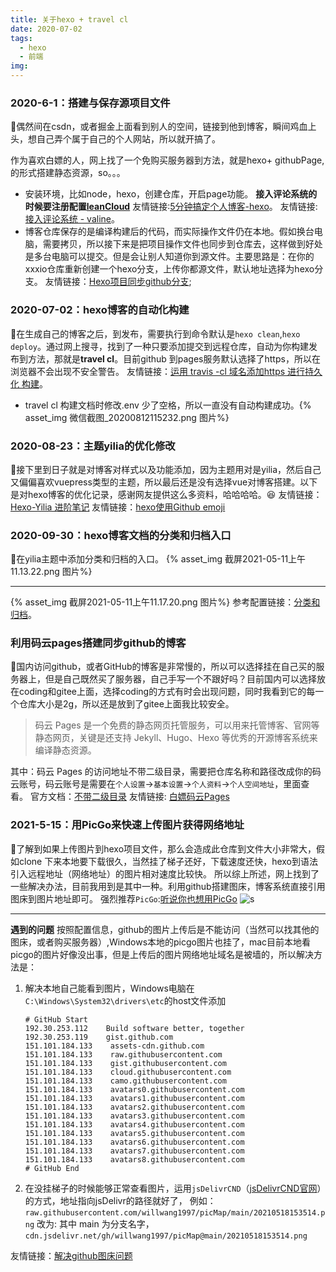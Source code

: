 ```yaml
---
title: 关于hexo + travel cl
date: 2020-07-02
tags: 
  - hexo
  - 前端
img: 
---
```

### 2020-6-1：搭建与保存源项目文件
:rocket:偶然间在csdn，或者掘金上面看到别人的空间，链接到他到博客，瞬间鸡血上头，想自己弄个属于自己的个人网站，所以就开搞了。
<!-- more -->
作为喜欢白嫖的人，网上找了一个免购买服务器到方法，就是hexo+ githubPage,的形式搭建静态资源，so。。。
+ 安装环境，比如node，hexo，创建仓库，开启page功能。
    **接入评论系统的时候要注册配置[leanCloud](https://www.leancloud.cn/)**
    友情链接:[5分钟搞定个人博客-hexo](https://www.jianshu.com/p/390f202c5b0e)。
    友情链接:[接入评论系统 - valine](https://valine.js.org/quickstart.html)。
+ 博客仓库保存的是编译构建后的代码，而实际操作文件仍在本地。假如换台电脑，需要拷贝，所以接下来是把项目操作文件也同步到仓库去，这样做到好处是多台电脑可以提交。但是会让别人知道你到源文件。主要思路是：在你的xxxio仓库重新创建一个hexo分支，上传你都源文件，默认地址选择为hexo分支。
    友情链接：[Hexo项目同步github分支](https://www.jianshu.com/p/a8a3a67ffb34);

### 2020-07-02：hexo博客的自动化构建
:rocket:在生成自己的博客之后，到发布，需要执行到命令默认是`hexo clean`,`hexo deploy`。通过网上搜寻，找到了一种只要添加提交到远程仓库，自动为你构建发布到方法，那就是**travel cl**。目前github 到pages服务默认选择了https，所以在浏览器不会出现不安全警告。
友情链接：[运用 travis -cl 域名添加https 进行持久化 构建](https://molunerfinn.com/hexo-travisci-https/)。
+ travel cl 构建文档时修改.env  少了空格，所以一直没有自动构建成功。{% asset_img 微信截图_20200812115232.png 图片%} 

### 2020-08-23：主题yilia的优化修改
:rocket:接下里到日子就是对博客对样式以及功能添加，因为主题用对是yilia，然后自己又偏偏喜欢vuepress类型的主题，所以最后还是没有选择vue对博客搭建。以下是对hexo博客的优化记录，感谢网友提供这么多资料，哈哈哈哈。:laughing:
友情链接：[Hexo-Yilia 进阶笔记](https://tding.top/archives/9a232bbe.html)
友情链接：[hexo使用Github emoji](https://hasaik.com/posts/9b280ea3.html)

### 2020-09-30：hexo博客文档的分类和归档入口
:rocket:在yilia主题中添加分类和归档的入口。
{% asset_img 截屏2021-05-11上午11.13.22.png 图片%} 
***
{% asset_img 截屏2021-05-11上午11.17.20.png 图片%} 
参考配置链接：[分类和归档](https://github.com/litten/hexo-theme-yilia/issues/835)。

### 利用码云pages搭建同步github的博客
:rocket:国内访问github，或者GitHub的博客是非常慢的，所以可以选择挂在自己买的服务器上，但是自己既然买了服务器，自己手写一个不跟好吗？目前国内可以选择放在coding和gitee上面，选择coding的方式有时会出现问题，同时我看到它的每一个仓库大小是2g，所以还是放到了gitee上面我比较安全。
>码云 Pages 是一个免费的静态网页托管服务，可以用来托管博客、官网等静态网页，关键是还支持 Jekyll、Hugo、Hexo 等优秀的开源博客系统来编译静态资源。

其中：码云 Pages 的访问地址不带二级目录，需要把仓库名称和路径改成你的码云账号，码云账号是需要在`个人设置`->`基本设置`->`个人资料`->`个人空间地址`，里面查看。
官方文档：[不带二级目录](https://gitee.com/help/articles/4136#article-header0)
友情链接: [白嫖码云Pages](https://juejin.cn/post/6868451280348676110)

### 2021-5-15：用PicGo来快速上传图片获得网络地址
:rocket:了解到如果上传图片到hexo项目文件，那么会造成此仓库到文件大小非常大，假如clone 下来本地要下载很久，当然挂了梯子还好，下载速度还快，hexo到语法引入远程地址（网络地址）的图片相对速度比较快。
所以综上所述，网上找到了一些解决办法，目前我用到是其中一种。利用github搭建图床，博客系统直接引用图床到图片地址即可。
强烈推荐`PicGo`:[听说你也想用PicGo](https://picgo.github.io/PicGo-Doc/zh/guide/)
![s](https://cdn.jsdelivr.net/gh/willwang1997/picMap@main/20210518153514.png)
***
**遇到的问题**
按照配置信息，github的图片上传后是不能访问（当然可以找其他的图床，或者购买服务器）,Windows本地的picgo图片也挂了，mac目前本地看picgo的图片好像没出事，但是上传后的图片网络地址域名是被墙的，所以解决方法是：
1. 解决本地自己能看到图片，Windows电脑在`C:\Windows\System32\drivers\etc`的host文件添加
    ```
    # GitHub Start 
    192.30.253.112    Build software better, together 
    192.30.253.119    gist.github.com
    151.101.184.133    assets-cdn.github.com
    151.101.184.133    raw.githubusercontent.com
    151.101.184.133    gist.githubusercontent.com
    151.101.184.133    cloud.githubusercontent.com
    151.101.184.133    camo.githubusercontent.com
    151.101.184.133    avatars0.githubusercontent.com
    151.101.184.133    avatars1.githubusercontent.com
    151.101.184.133    avatars2.githubusercontent.com
    151.101.184.133    avatars3.githubusercontent.com
    151.101.184.133    avatars4.githubusercontent.com
    151.101.184.133    avatars5.githubusercontent.com
    151.101.184.133    avatars6.githubusercontent.com
    151.101.184.133    avatars7.githubusercontent.com
    151.101.184.133    avatars8.githubusercontent.com
    # GitHub End
    ```
2. 在没挂梯子的时候能够正常查看图片，运用`jsDelivrCND`（[jsDelivrCND官网](https://www.jsdelivr.com/?docs=gh)）的方式，地址指向jsDelivr的路径就好了，
    例如：
    `raw.githubusercontent.com/willwang1997/picMap/main/20210518153514.png`
    改为: 其中 main 为分支名字，
    `cdn.jsdelivr.net/gh/willwang1997/picMap@main/20210518153514.png`

友情链接：[解决github图床问题](https://blog.csdn.net/wzp12321/article/details/113427037)

